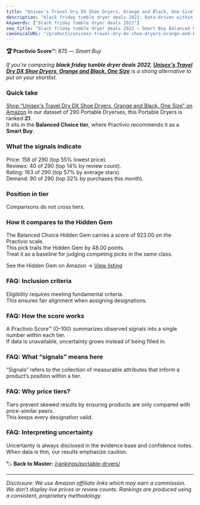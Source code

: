 ```yaml
---
title: "Unisex's Travel Dry DX Shoe Dryers, Orange and Black, One Size"
description: "black friday tumble dryer deals 2022: Data-driven within Balanced Choice ranking using the Practivio Score™. Positioned by quality, value, demand, findability,…"
keywords: ["black friday tumble dryer deals 2022"]
seo_title: "black friday tumble dryer deals 2022 — Smart Buy Balanced Choice (2025)"
canonicalURL: "/products/unisexs-travel-dry-dx-shoe-dryers-orange-and-black-one-size-B010A5JBPO/"
---
```


**🏆 Practivio Score™:** 875 — _Smart Buy_


*If you're comparing **black friday tumble dryer deals 2022**, **[Unisex's Travel Dry DX Shoe Dryers, Orange and Black, One Size](https://www.amazon.com/dp/B010A5JBPO?tag=practivio-20)** is a strong alternative to put on your shortlist.*
### Quick take
[Shop “Unisex's Travel Dry DX Shoe Dryers, Orange and Black, One Size” on Amazon](https://www.amazon.com/dp/B010A5JBPO?tag=practivio-20)
In our dataset of 290 Portable Dryerses, this Portable Dryers is ranked **21**.  
It sits in the **Balanced Choice tier**, where Practivio recommends it as a **Smart Buy**.

### What the signals indicate
Price: 158 of 290 (top 55% lowest price).  
Reviews: 40 of 290 (top 14% by review count).  
Rating: 163 of 290 (top 57% by average stars).  
Demand: 90 of 290 (top 32% by purchases this month).

### Position in tier
Comparisons do not cross tiers.

### How it compares to the Hidden Gem
The Balanced Choice Hidden Gem carries a score of 923.00 on the Practivio scale.  
This pick trails the Hidden Gem by 48.00 points.  
Treat it as a baseline for judging competing picks in the same class.  

See the Hidden Gem on Amazon → [View listing](https://www.amazon.com/dp/B00Q4X2FSM?tag=practivio-20)

### FAQ: Inclusion criteria
Eligibility requires meeting fundamental criteria.  
This ensures fair alignment when assigning designations.

### FAQ: How the score works
A Practivio Score™ (0–100) summarizes observed signals into a single number within each tier.  
If data is unavailable, uncertainty grows instead of being filled in.

### FAQ: What “signals” means here
“Signals” refers to the collection of measurable attributes that inform a product’s position within a tier.

### FAQ: Why price tiers?
Tiers prevent skewed results by ensuring products are only compared with price-similar peers.  
This keeps every designation valid.

### FAQ: Interpreting uncertainty
Uncertainty is always disclosed in the evidence base and confidence notes.  
When data is thin, our results emphasize caution.


🏷️ **Back to Master:** [/rankings/portable-dryers/](/rankings/portable-dryers/)

---
_Disclosure: We use Amazon affiliate links which may earn a commission. We don’t display live prices or review counts. Rankings are produced using a consistent, proprietary methodology._
